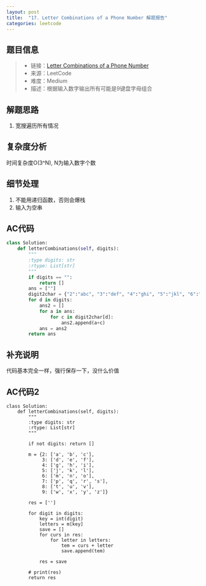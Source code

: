 ```yaml
---
layout: post
title:  "17. Letter Combinations of a Phone Number 解题报告"
categories: leetcode
---
```



## 题目信息

> * 链接：[Letter Combinations of a Phone Number](https://leetcode.com/problems/letter-combinations-of-a-phone-number/description/)
> * 来源：LeetCode
> * 难度：Medium
> * 描述：根据输入数字输出所有可能是9键盘字母组合

## 解题思路
1. 宽搜遍历所有情况

## 复杂度分析
时间复杂度O(3^N), N为输入数字个数

## 细节处理
1. 不能用递归函数，否则会爆栈
2. 输入为空串

## AC代码

``` python
class Solution:
    def letterCombinations(self, digits):
        """
        :type digits: str
        :rtype: List[str]
        """
        if digits == "":
            return []
        ans = [""]
        digit2char = {"2":"abc", "3":"def", "4":"ghi", "5":"jkl", "6":"mno", "7":"pqrs", "8":"tuv", "9":"wxyz"}
        for d in digits:
            ans2 = []
            for a in ans:
                for c in digit2char[d]:
                    ans2.append(a+c)
            ans = ans2
        return ans
```
## 补充说明
代码基本完全一样，强行保存一下，没什么价值

## AC代码2
```
class Solution:
    def letterCombinations(self, digits):
        """
        :type digits: str
        :rtype: List[str]
        """
        
        if not digits: return []
            
        m = {2: ['a', 'b', 'c'],
             3: ['d', 'e', 'f'],
             4: ['g', 'h', 'i'],
             5: ['j', 'k', 'l'],
             6: ['m', 'n', 'o'],
             7: ['p', 'q', 'r', 's'],
             8: ['t', 'u', 'v'],
             9: ['w', 'x', 'y', 'z']}
        
        res = ['']
        
        for digit in digits:
            key = int(digit)
            letters = m[key]
            save = []
            for curs in res:
                for letter in letters:
                    tem = curs + letter
                    save.append(tem)
                    
            res = save
        
        # print(res)
        return res

```

[jekyll-docs]: https://jekyllrb.com/docs/home
[jekyll-gh]:   https://github.com/jekyll/jekyll
[jekyll-talk]: https://talk.jekyllrb.com/

